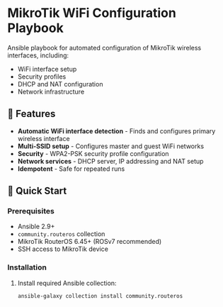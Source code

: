# MikroTik WiFi Configuration Playbook

Ansible playbook for automated configuration of MikroTik wireless interfaces, including:
- WiFi interface setup
- Security profiles
- DHCP and NAT configuration
- Network infrastructure

## 📌 Features

- **Automatic WiFi interface detection** - Finds and configures primary wireless interface
- **Multi-SSID setup** - Configures master and guest WiFi networks
- **Security** - WPA2-PSK security profile configuration
- **Network services** - DHCP server, IP addressing and NAT setup
- **Idempotent** - Safe for repeated runs

## 🚀 Quick Start

### Prerequisites
- Ansible 2.9+
- `community.routeros` collection
- MikroTik RouterOS 6.45+ (ROSv7 recommended)
- SSH access to MikroTik device

### Installation
1. Install required Ansible collection:
   ```bash
   ansible-galaxy collection install community.routeros
